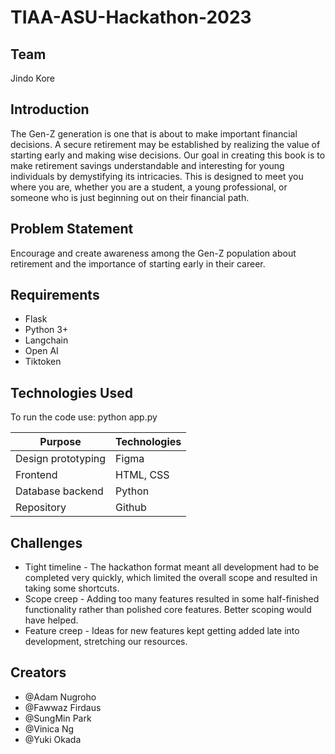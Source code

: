 # TIAA-ASU-Hackathon-2023

## Team
Jindo Kore

## Introduction
The Gen-Z generation is one that is about to make important financial decisions. A secure retirement may be established by realizing the value of starting early and making wise decisions. Our goal in creating this book is to make retirement savings understandable and interesting for young individuals by demystifying its intricacies. This is designed to meet you where you are, whether you are a student, a young professional, or someone who is just beginning out on their financial path.


## Problem Statement
Encourage and create awareness among the Gen-Z population about retirement and the importance of starting early in their career.


## Requirements
- Flask
- Python 3+
- Langchain
- Open AI
- Tiktoken

## Technologies Used
To run the code use:
python app.py

Purpose | Technologies
--- | ---
Design prototyping | Figma
Frontend | HTML, CSS
Database backend | Python
Repository | Github

## Challenges
- Tight timeline - The hackathon format meant all development had to be completed very quickly, which limited the overall scope and resulted in taking some shortcuts.
- Scope creep - Adding too many features resulted in some half-finished functionality rather than polished core features. Better scoping would have helped.
- Feature creep - Ideas for new features kept getting added late into development, stretching our resources.

## Creators
- @Adam Nugroho
- @Fawwaz Firdaus
- @SungMin Park
- @Vinica Ng
- @Yuki Okada
